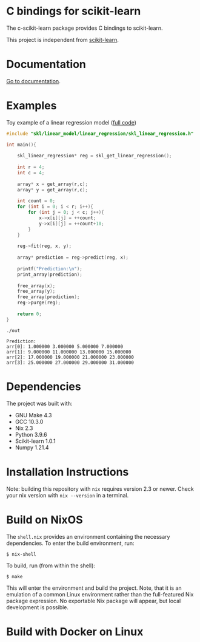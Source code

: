 # C bindings for scikit-learn

The c-scikit-learn package provides C bindings to scikit-learn.

This project is independent from [scikit-learn](https://scikit-learn.org/stable/).

# Documentation

[Go to documentation](https://github.com/Josemarialanda/C-wrapper-scikitlearn/blob/master/DOCUMENTATION.md).

# Examples

Toy example of a linear regression model ([full code](https://github.com/Josemarialanda/C-wrapper-scikitlearn/blob/master/examples/main.c))

```c
#include "skl/linear_model/linear_regression/skl_linear_regression.h"

int main(){
    
    skl_linear_regression* reg = skl_get_linear_regression();
    
    int r = 4;
    int c = 4;
    
    array* x = get_array(r,c);
    array* y = get_array(r,c);
  
    int count = 0;
    for (int i = 0; i < r; i++){
        for (int j = 0; j < c; j++){
            x->x[i][j] = ++count;
            y->x[i][j] = ++count+10;
        }
    }
            
    reg->fit(reg, x, y);
    
    array* prediction = reg->predict(reg, x);
    
    printf("Prediction:\n");
    print_array(prediction);
   
    free_array(x);
    free_array(y);
    free_array(prediction); 
    reg->purge(reg);
    
    return 0;
}
```

```
./out

Prediction:
arr[0]: 1.000000 3.000000 5.000000 7.000000
arr[1]: 9.000000 11.000000 13.000000 15.000000
arr[2]: 17.000000 19.000000 21.000000 23.000000
arr[3]: 25.000000 27.000000 29.000000 31.000000
```

# Dependencies

The project was built with:

* GNU Make 4.3
* GCC 10.3.0
* Nix 2.3
* Python 3.9.6
* Scikit-learn 1.0.1
* Numpy 1.21.4

# Installation Instructions

Note: building this repository with `nix` requires version 2.3 or newer. Check your nix version with `nix --version` in a terminal.

# Build on NixOS

The `shell.nix` provides an environment containing the necessary dependencies. To enter the build environment, run:

```
$ nix-shell
```

To build, run (from within the shell):

```
$ make
```

This will enter the environment and build the project. Note, that it is an emulation of a common Linux
environment rather than the full-featured Nix package expression. No exportable Nix package will appear,
but local development is possible.

# Build with Docker on Linux
